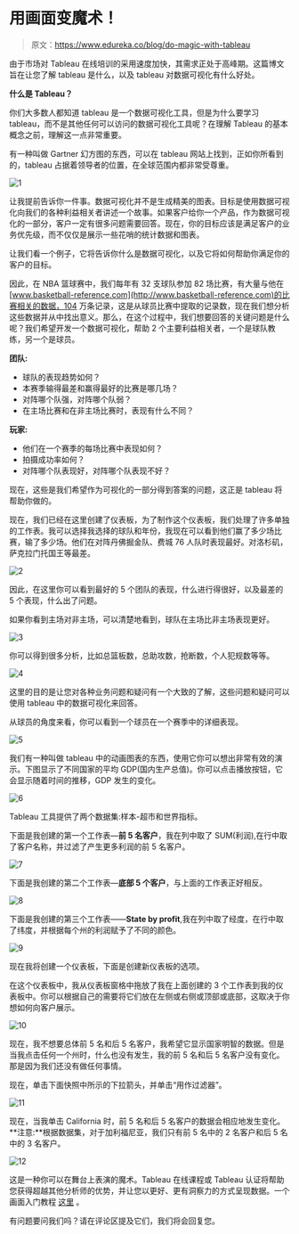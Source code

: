 # 用画面变魔术！

> 原文：<https://www.edureka.co/blog/do-magic-with-tableau>

由于市场对 Tableau 在线培训的采用速度加快，其需求正处于高峰期。这篇博文旨在让您了解 tableau 是什么，以及 tableau 对数据可视化有什么好处。

**什么是 Tableau？**

你们大多数人都知道 tableau 是一个数据可视化工具，但是为什么要学习 tableau，而不是其他任何可以访问的数据可视化工具呢？在理解 Tableau 的基本概念之前，理解这一点非常重要。

有一种叫做 Gartner 幻方图的东西，可以在 tableau 网站上找到，正如你所看到的，tableau 占据着领导者的位置，在全球范围内都非常受尊重。

![1](img/6918170a832b46c47a8816873f161cd0.png)

让我提前告诉你一件事。数据可视化并不是生成精美的图表。目标是使用数据可视化向我们的各种利益相关者讲述一个故事。如果客户给你一个产品，作为数据可视化的一部分，客户一定有很多问题需要回答。现在，你的目标应该是满足客户的业务优先级，而不仅仅是展示一些花哨的统计数据和图表。

让我们看一个例子，它将告诉你什么是数据可视化，以及它将如何帮助你满足你的客户的目标。

因此，在 NBA 篮球赛中，我们每年有 32 支球队参加 82 场比赛，有大量与他在[www.basketball-reference.com](http://www.basketball-reference.com)的比赛相关的数据，104 万条记录，这是从球员比赛中提取的记录数，现在我们想分析这些数据并从中找出意义。那么，在这个过程中，我们想要回答的关键问题是什么呢？我们希望开发一个数据可视化，帮助 2 个主要利益相关者，一个是球队教练，另一个是球员。

**团队:**

*   球队的表现趋势如何？
*   本赛季输得最差和赢得最好的比赛是哪几场？
*   对阵哪个队强，对阵哪个队弱？
*   在主场比赛和在非主场比赛时，表现有什么不同？

**玩家:**

*   他们在一个赛季的每场比赛中表现如何？
*   拍摄成功率如何？
*   对阵哪个队表现好，对阵哪个队表现不好？

现在，这些是我们希望作为可视化的一部分得到答案的问题，这正是 tableau 将帮助你做的。

现在，我们已经在这里创建了仪表板，为了制作这个仪表板，我们处理了许多单独的工作表。我可以选择我选择的球队和年份，我现在可以看到他们赢了多少场比赛，输了多少场。他们在对阵丹佛掘金队、费城 76 人队时表现最好。对洛杉矶，萨克拉门托国王等最差。

![2](img/f6873cf80990a03564e9bb6fa91ee68d.png)

因此，在这里你可以看到最好的 5 个团队的表现，什么进行得很好，以及最差的 5 个表现，什么出了问题。

如果你看到主场对非主场，可以清楚地看到，球队在主场比非主场表现更好。

![3](img/272ded48b9982641fff7922d77416b28.png)

你可以得到很多分析，比如总篮板数，总助攻数，抢断数，个人犯规数等等。

![4](img/31690da84ade4f9cba68e34452f779be.png)

这里的目的是让您对各种业务问题和疑问有一个大致的了解，这些问题和疑问可以使用 tableau 中的数据可视化来回答。

从球员的角度来看，你可以看到一个球员在一个赛季中的详细表现。

![5](img/da52691d20438d799a42a271d46bd7b5.png)

我们有一种叫做 tableau 中的动画图表的东西，使用它你可以想出非常有效的演示。下图显示了不同国家的平均 GDP(国内生产总值)。你可以点击播放按钮，它会显示随着时间的推移，GDP 发生的变化。

![6](img/dca3db0312cfdecf1d244ba938bded2d.png)

Tableau 工具提供了两个数据集:样本-超市和世界指标。

下面是我创建的第一个工作表—**前 5 名客户**，我在列中取了 SUM(利润),在行中取了客户名称，并过滤了产生更多利润的前 5 名客户。

![7](img/ad0ff956a3e93d4b3e2b9e768740ab9a.png)

下面是我创建的第二个工作表—**底部 5 个客户**，与上面的工作表正好相反。

![8](img/084d13ff3f2a34cf1cc11ec3b8fa2a2b.png)

下面是我创建的第三个工作表——**State by profit**,我在列中取了经度，在行中取了纬度，并根据每个州的利润赋予了不同的颜色。

![9](img/487452366b3a2c9e5136fb7d928e86ac.png)

现在我将创建一个仪表板，下面是创建新仪表板的选项。

在这个仪表板中，我从仪表板窗格中拖放了我在上面创建的 3 个工作表到我的仪表板中。你可以根据自己的需要将它们放在左侧或右侧或顶部或底部，这取决于你想如何向客户展示。

![10](img/02ba8ae4b881668f6ca7e48e5cb15846.png)

现在，我不想要总体前 5 名和后 5 名客户，我希望它显示国家明智的数据。但是当我点击任何一个州时，什么也没有发生，我的前 5 名和后 5 名客户没有变化。那是因为我们还没有做任何事情。

现在，单击下面快照中所示的下拉箭头，并单击“用作过滤器”。

![11](img/6b5834b0f47b43ba8be1711901c75e42.png)

现在，当我单击 California 时，前 5 名和后 5 名客户的数据会相应地发生变化。**注意:**根据数据集，对于加利福尼亚，我们只有前 5 名中的 2 名客户和后 5 名中的 3 名客户。

![12](img/743b09a0031d228a96f8b3d2b1d47164.png)

这是一种你可以在舞台上表演的魔术。Tableau 在线课程或 Tableau 认证将帮助您获得超越其他分析师的优势，并让您以更好、更有洞察力的方式呈现数据。一个画面入门教程 [这里](https://www.youtube.com/watch?v=h62WMpZU5PE&%20link& "here") 。

有问题要问我们吗？请在评论区提及它们，我们将会回复您。
